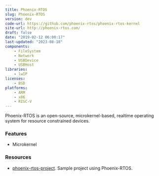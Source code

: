 ```yaml
---
title: Phoenix-RTOS
slug: Phoenix-RTOS
version: dev
code-url: https://github.com/phoenix-rtos/phoenix-rtos-kernel
site-url: http://phoenix-rtos.com/
draft: false
date: "2019-02-12 06:00:17"
last-updated: "2023-08-18"
components:
    - FileSystem
    - Network
    - USBDevice
    - USBHost
libraries:
    - lwIP
licenses:
    - BSD
platforms:
    - ARM
    - x86
    - RISC-V
---
```

Phoenix-RTOS is an open-source, microkernel-based, realtime operating system for resource constrained devices.

<!--more-->

### Features
- Microkernel

### Resources
<!--github-projects-->
- [phoenix-rtos-project](https://github.com/phoenix-rtos/phoenix-rtos-project). Sample project using Phoenix-RTOS.
